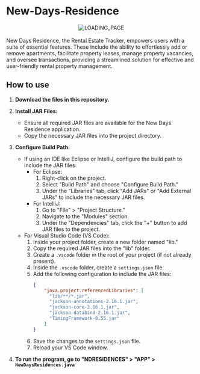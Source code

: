 # New-Days-Residence

<div align="center">
  <img src="https://github.com/kittyhae/New-Days-Residence/assets/134063953/8f32fabb-8211-43b6-aecb-f00c5027a261" alt="LOADING_PAGE">
</div>
<br>
New Days Residence, the Rental Estate Tracker, empowers users with a suite of essential features. These include the ability to effortlessly add or remove apartments, facilitate property leases, manage property vacancies, and oversee transactions, providing a streamlined solution for effective and user-friendly rental property management.

## How to use

1. **Download the files in this repository.**
   
2. **Install JAR Files:**
   - Ensure all required JAR files are available for the New Days Residence application.
   - Copy the necessary JAR files into the project directory.

3. **Configure Build Path:**
   - If using an IDE like Eclipse or IntelliJ, configure the build path to include the JAR files.
     - For Eclipse:
       1. Right-click on the project.
       2. Select "Build Path" and choose "Configure Build Path."
       3. Under the "Libraries" tab, click "Add JARs" or "Add External JARs" to include the necessary JAR files.
     - For IntelliJ:
       1. Go to "File" > "Project Structure."
       2. Navigate to the "Modules" section.
       3. Under the "Dependencies" tab, click the "+" button to add JAR files to the project.
   - For Visual Studio Code (VS Code):
     1. Inside your project folder, create a new folder named "lib."
     2. Copy the required JAR files into the "lib" folder.
     3. Create a `.vscode` folder in the root of your project (if not already present).
     4. Inside the `.vscode` folder, create a `settings.json` file.
     5. Add the following configuration to include the JAR files:
        ```json
        {
            "java.project.referencedLibraries": [
              "lib/**/*.jar",
              "jackson-annotations-2.16.1.jar",
              "jackson-core-2.16.1.jar",
              "jackson-databind-2.16.1.jar",
              "TimingFramework-0.55.jar"
            ]
        }
        ```
     6. Save the changes to the `settings.json` file.
     7. Reload your VS Code window.

4. **To run the program, go to "NDRESIDENCES" > "APP" > `NewDaysResidences.java`**
